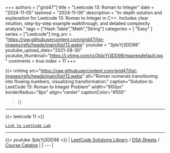
+++
authors = ["grid47"]
title = "Leetcode 13: Roman to Integer"
date = "2024-11-05"
lastmod = "2024-11-06"
description = "In-depth solution and explanation for Leetcode 13: Roman to Integer in C++. Includes clear intuition, step-by-step example walkthrough, and detailed complexity analysis."
tags = ["Hash Table","Math","String"]
categories = [
    "Easy"
]
series = ["Leetcode"]
img_src = "https://raw.githubusercontent.com/grid47/list-images/refs/heads/main/list/13.webp"
youtube = "3jdxYj3DD98"
youtube_upload_date="2021-08-30"
youtube_thumbnail="https://i.ytimg.com/vi/3jdxYj3DD98/maxresdefault.jpg"
comments = true
index = 11
+++


{{< rmtimg 
    src="https://raw.githubusercontent.com/grid47/list-images/refs/heads/main/list/13.webp" 
    alt="Roman numerals transitioning into flowing numbers, visualizing transformation."
    caption="Solution to LeetCode 13: Roman to Integer Problem"
    width="900px"
    borderRadius="8px"
    align="center" 
    captionColor="#555"
>}}
---
{{< leetcode 11 >}}

[`Link to LeetCode Lab`](https://leetcode.com/problems/roman-to-integer/description/)

---
{{< youtube 3jdxYj3DD98 >}}
| [LeetCode Solutions Library](https://grid47.xyz/leetcode/) / [DSA Sheets](https://grid47.xyz/sheets/) / [Course Catalog](https://grid47.xyz/courses/) |
| --- |
